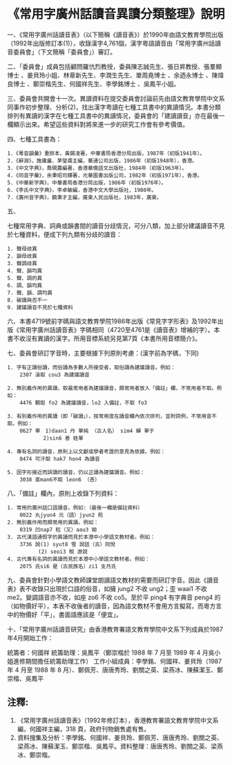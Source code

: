 《常用字廣州話讀音異讀分類整理》說明
====================================

一、《常用字廣州話讀音表》（以下簡稱《讀音表》）於1990年由語文教育學院出版（1992年出版修訂本(1)），收錄漢字4,761個，漢字粵語讀音由「常用字廣州話讀音委員會」（下文簡稱「委員會」）審訂。

二、「委員會」成員包括顧問羅忼烈教授，委員陳志誠先生、張日昇教授、張羣顯博士 、姜貝玲小姐、林章新先生、李潤生先生、單周堯博士 、余迺永博士 、陳煒良博士 、鄭崇楷先生、何國祥先生、李學銘博士 、吳鳳平小姐。

三、委員會共開會十一次。異讀資料在提交委員會討論前先由語文教育學院中文系同事作初步整理、分析(2)，找出漢字粤讀在七種工具書中的異讀情況。本書分類排列有異讀的漢字在七種工具書中的異讀情况，委員會的「建讀讀音」亦在最後一欄顯示出來。希望這些資料對將來進一步的研究工作會有參考價值。

四、七種工具書為：

	1.《粵音韻彙》重排本，黃錫凌著，中華書局香港分局出版，1987年（初版1941年）。
	2.《辭淵》，施庸盦、茅瑩甫主編，華通公司出版，1986年（初版1948年），香港。
	3.《中文字典》，喬硯農編著，香港華僑語文出版杜，1984年（初版1963年）。
	4.《同音字彙》，余秉昭司鐸著，光華圖書出版公司，1982年（初版1971年），香港。
	5.《中華新字典》，中華書局香港分局出版，1986年（初版1976年）。
	6.《李氏中文字典》，李卓敏編，香港中文大學出版社，1980年。
	7.《廣州音字典》，饒秉才主編，廣東人民出版社，1983年，廣東。

五、

七種常用字典、詞典或韻書間的讀音分歧情況，可分八類，加上部分建議讀音不見於七種資料，便成下列九類有分歧的讀音：

	1. 聲母歧異
	2. 韻母歧異
	3. 聲調歧異
	4. 聲、韻均異
	5. 聲、調的異
	6. 調、韻均異
	7. 聲、韻、調均異
	8. 破讀與否不一
	9. 建議讀音不見於七種資料

六、本書4719號前字碼與語文教育學院1986年出版《常見字字形表》及1992年出版《常用字廣州話讀音表》字碼相同（4720至4761是《讀音表》增補的字）。本書不收沒有異讀的漢字。所用音標系統另見第7頁《本書所用音標簡介》。

七、委員會研訂字音時，主要根據下列原則考慮：(漢字前為字碼，下同)

	1. 字有正讀俗讀，而俗讀為多數人所接受者，取俗讀為建議讀音。例如：
		2307 澡取 cou3 為建議讀音

	2. 無別義作用的異讀，取最常用者為建議讀音，頗常用者放入「備註」欄，不常用者不取。例如：
		4476 顆取 fo2 為建議讀音，lo2 入備註，不取 fo3

	3. 有別義作用的異讀（即「破讀」），按常用度在讀音欄內依次排列，並附詞例，不常用音不取。例如：
		0627 單　1)daan1 丹 單純 （古人名） sim4 蟬 單于
		　　　 　2)sin6 善 姓單

	4. 專有名詞的讀音，原則上以文獻或學者考證的意見為依據。例如：
		0474 可汗取 hak7 hon4 為讀音

	5. 因字形接近而誤讀的讀音，仍以正讀為建議讀音。例如：
		3038 紊man6不取 leon6 （吝）

八、「備註」欄內，原則上收錄下列資料：

	1. 常用的廣州話口語讀音。例如:（最後一欄是備註資料）
		0022 丸jyun4 元（語）jyun2 苑
	2. 無別義作用而頗常用的異讀。例如：
		0319 凹nap7 粒（又）aau3 拗
	3. 古代漢語通假字的異讀而見於本港中小學語文教材者。例如：
		3736 說(1) syut8 雪 說話（古）同悅
		　　　 (2) seoi3 稅 游說
	4. 古代專有名詞的異讀而見於本港中小學語文教材者。例如：
		2075 氏si6 是（古民族名）zi1 支月氏

九、委員會針對小學語文教師課堂朗讀語文教材的需要而研訂字音。因此《讀音表》表不收錄只出現於口語的俗音，如擁 jung2 不收 ung2；歪 waai1 不收 me2。變調語音亦不收，如座 zo6 不收 co5。至於平 ping4 有字典音 peng4 的（如物價好平），本表不收後者的讀音，因為語文教材不會用方言擬寫，而粵方言中的物價好「平」，書面語應該是「便宜」。

十、「常用字廣州話讀音研究」由香港教育署語文教育學院中文系下列成員於1987年4月開始工作：

統籌者：何國祥
統籌助理：吳鳳平（鄭崇楷於 1988 年 7 月至 1989 年 4 月吳小姐進修期間擔任統籌助理工作）
工作小組成員：李學銘、何國祥、姜貝玲（1987 年 4 月至 1988 年 8 月）、鄭佩芳、唐唐秀玲、劉關之英、梁燕冰、陳蘇潔玉、鄭崇楷、吳鳳平

注釋:
-----
1. 《常用字廣州話讀音表》（1992年修訂本），香港教育署語文教育學院中文系編，何國祥主編，318 頁，政府刊物銷售處有售。
2. 資料搜集及分析：李學銘、何國祥、姜貝玲、鄭佩芳、唐唐秀玲、劉關之英、梁燕冰、陳蘇潔玉、鄭崇楷、吳鳳平。資料整理：唐唐秀玲、劉關之英、梁燕冰、鄭崇楷。